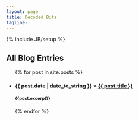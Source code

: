 ```yaml
---
layout: page
title: Decoded Bits
tagline: 
---
```

{% include JB/setup %}
    
## All Blog Entries

<ul class="posts">
  {% for post in site.posts %}
    <li><h4><span>{{ post.date | date_to_string }}</span> &raquo; <a href="{{ BASE_PATH }}{{ post.url }}">{{ post.title }}</a></h4>
    <h4><small class="text-muted">{{post.excerpt}}</small></h4>
    </li>
  {% endfor %}
</ul>
